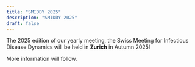 ```yaml
---
title: "SMIDDY 2025"
description: "SMIDDY 2025"
draft: false
---
```


The 2025 edition of our yearly meeting, the Swiss Meeting for Infectious Disease Dynamics will be held in **Zurich** in Autumn 2025! 

More information will follow.


